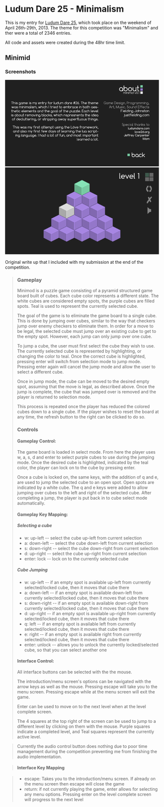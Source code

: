 # Ludum Dare 25 - Minimalism

This is my entry for
[Ludum Dare 25](http://ludumdare.com/compo/ludum-dare-26/?action=preview),
which took place on the weekend of April 26th-29th, 2013. The theme for this
competition was "Minimalism" and ther were a total of 2346 entries.

All code and assets were created during the 48hr time limit.

## Minimid
### Screenshots
![screenshot-about](screenshots/mm-about.png)
![screenshot-gameplay](screenshots/mm-playing.png)

Original write up that I included with my submission at the end of the
competition.

> ### Gameplay
>
> Minimod is a puzzle game consisting of a pyramid structured game board built of
> cubes. Each cube color represents a different state. The white cubes are
> considered empty spots, the purple cubes are filled spots. Teal is used to
> represent the currently selected cube.
>
> The goal of the game is to eliminate the game board to a single cube. This is
> done by jumping over cubes, similar to the way that checkers jump over enemy
> checkers to eliminate them. In order for a move to be legal, the selected cube
> must jump over an existing cube to get to the empty spot. However, each jump
> can only jump over one cube.
>
> To jump a cube, the user must first select the cube they wish to use. The
> currently selected cube is represented by highlighting, or changing the color
> to teal. Once the correct cube is highlighted, pressing enter will switch from
> selection mode to jump mode. Pressing enter again will cancel the jump mode and
> allow the user to select a different cube.
>
> Once in jump mode, the cube can be moved to the desired empty spot, assuming
> that the move is legal, as described above. Once the jump is complete, the cube
> that was jumped over is removed and the player is returned to selection mode.
>
> This process is repeated once the player has reduced the colored cubes down to
> a single cube. If the player wishes to reset the board at any time, the refresh
> button to the right can be clicked to do so.
>
> ### Controls
>
> #### Gameplay Control:
>
> The game board is loaded in select mode. From here the player uses w, a, s, d
> and enter to select purple cubes to use during the jumping mode. Once the
> desired cube is highlighted, indicated by the teal color, the player can lock
> on to the cube by pressing enter.
>
> Once a cube is locked on, the same keys, with the addition of q and e, are
> used to jump the selected cube to an open spot. Open spots are indicated by a
> white cube. The q and e keys were added to allow jumping over cubes to the
> left and right of the selected cube. After completing a jump, the player is
> put back in to cube select mode automatically.
>
> #### Gameplay Key Mapping:
>
> ##### Selecting a cube
> - w: up-left -- select the cube up-left from current selection
> - a: down-left -- select the cube down-left from current selection
> - s: down-right -- select the cube down-right from current selection
> - d: up-right -- select the cube up-right from current selection
> - enter: lock -- lock on to the currently selected cube
>
>##### Cube Jumping
> - w: up-left -- if an empty spot is available up-left from currently
> selected/locked cube, then it moves that cube there
> - a: down-left -- if an empty spot is available down-left from currently
> selected/locked cube, then it moves that cube there
> - s: down-right -- if an empty spot is available down-right from currently
> selected/locked cube, then it moves that cube there
> - d: up-right -- if an empty spot is available up-right from currently
> selected/locked cube, then it moves that cube there
> - q: left -- if an empty spot is available left from currently
> selected/locked cube, then it moves that cube there
> - e: right -- if an empty spot is available right from currently
> selected/locked cube, then it moves that cube there
> - enter: unlock -- allows you to unlock the currently locked/selected cube,
> so that you can select another one
>
> #### Interface Control:
>
> All interface buttons can be selected with the the mouse.
>
> The introduction/menu screen's options can be navigated with the arrow keys as
> well as the mouse. Pressing escape will take you to the menu screen. Pressing
> escape while at the menu screen will exit the game.
>
> Enter can be used to move on to the next level when at the level complete
> screen.
>
> The 4 squares at the top right of the screen can be used to jump to a different
> level by clicking on them with the mouse. Purple squares indicate a completed
> level, and Teal squares represent the currently active level.

> Currently the audio control button does nothing due to poor time management
> during the competition preventing me from finishing the audio implementation.

> #### Interface Key Mapping

> - escape: Takes you to the introduction/menu screen. If already on the menu
>   screen then escape will close the game
> - return: if not currently playing the game, enter allows for selecting any
>   menu options. Pressing enter on the level complete screen will progress to the next level
